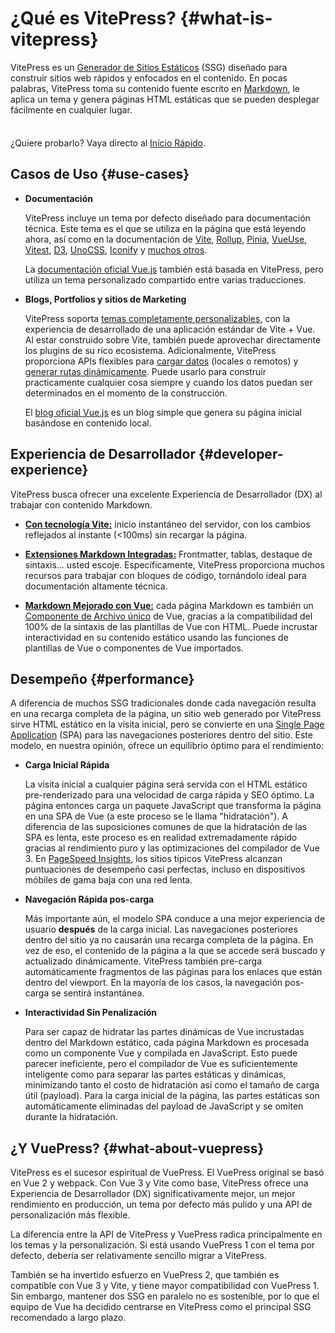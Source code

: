 # ¿Qué es VitePress? {#what-is-vitepress}

VitePress es un [Generador de Sitios Estáticos](https://en.wikipedia.org/wiki/Static_site_generator) (SSG) diseñado para construir sitios web rápidos y enfocados en el contenido. En pocas palabras, VitePress toma su contenido fuente escrito en [Markdown](https://en.wikipedia.org/wiki/Markdown), le aplica un tema y genera páginas HTML estáticas que se pueden desplegar fácilmente en cualquier lugar.

<div class="tip custom-block" style="padding-top: 8px">
  
¿Quiere probarlo? Vaya directo al [Início Rápido](./getting-started).

</div>

## Casos de Uso {#use-cases}

- **Documentación**

  VitePress incluye un tema por defecto diseñado para documentación técnica. Este tema es el que se utiliza en la página que está leyendo ahora, así como en la documentación de [Vite](https://vitejs.dev/), [Rollup](https://rollupjs.org/), [Pinia](https://pinia.vuejs.org/), [VueUse](https://vueuse.org/), [Vitest](https://vitest.dev/), [D3](https://d3js.org/), [UnoCSS](https://unocss.dev/), [Iconify](https://iconify.design/) y [muchos otros](https://github.com/search?q=/"vitepress":+/+language:json&type=code).

  La [documentación oficial Vue.js](https://vuejs.org/) también está basada en VitePress, pero utiliza un tema personalizado compartido entre varias traducciones.

- **Blogs, Portfolios y sitios de Marketing**

  VitePress soporta [temas completamente personalizables](./custom-theme), con la experiencia de desarrollado de una aplicación estándar de Vite + Vue. Al estar construido sobre Vite, también puede aprovechar directamente los plugins de su rico ecosistema. Adicionalmente, VitePress proporciona APIs flexibles para [cargar datos](./data-loading) (locales o remotos) y [generar rutas dinámicamente](./routing#dynamic-routes). Puede usarlo para construir practicamente cualquier cosa siempre y cuando los datos puedan ser determinados en el momento de la construcción.

  El [blog oficial Vue.js](https://blog.vuejs.org/) es un blog simple que genera su página inicial basándose en contenido local.

## Experiencia de Desarrollador {#developer-experience}

VitePress busca ofrecer una excelente Experiencia de Desarrollador (DX) al trabajar con contenido Markdown.

- **[Con tecnología Vite:](https://vitejs.dev/)** inicio instantáneo del servidor, con los cambios reflejados al instante (<100ms) sin recargar la página.

- **[Extensiones Markdown Integradas:](./markdown)** Frontmatter, tablas, destaque de sintaxis... usted escoje. Específicamente, VitePress proporciona muchos recursos para trabajar con bloques de código, tornándolo ideal para documentación altamente técnica.

- **[Markdown Mejorado con Vue:](./using-vue)** cada página Markdown es también un [Componente de Archivo único](https://vuejs.org/guide/scaling-up/sfc.html) de Vue, gracias a la compatibilidad del 100% de la sintaxis de las plantillas de Vue con HTML.  Puede incrustar interactividad en su contenido estático usando las funciones de plantillas de Vue o componentes de Vue importados.

## Desempeño {#performance}

A diferencia de muchos SSG tradicionales donde cada navegación resulta en una recarga completa de la página, un sitio web generado por VitePress sirve HTML estático en la visita inicial, pero se convierte en una [Single Page Application](https://en.wikipedia.org/wiki/Single-page_application) (SPA) para las navegaciones posteriores dentro del sitio. Este modelo, en nuestra opinión, ofrece un equilibrio óptimo para el rendimiento:

- **Carga Inicial Rápida**

  La visita inicial a cualquier página será servida con el HTML estático pre-renderizado para una velocidad de carga rápida y SEO óptimo. La página entonces carga un paquete JavaScript que transforma la página en una SPA de Vue (a este proceso se le llama "hidratación"). A diferencia de las suposiciones comunes de que la hidratación de las SPA es lenta, este proceso es en realidad extremadamente rápido gracias al rendimiento puro y las optimizaciones del compilador de Vue 3. En [PageSpeed Insights](https://pagespeed.web.dev/report?url=https%3A%2F%2Fvitepress.dev%2F), los sitios típicos VitePress alcanzan puntuaciones de desempeño casi perfectas, incluso en dispositivos móbiles de gama baja con una red lenta.

- **Navegación Rápida pos-carga**

  Más importante aún, el modelo SPA conduce a una mejor experiencia de usuario **después** de la carga inicial. Las navegaciones posteriores dentro del sitio ya no causarán una recarga completa de la página. En vez de eso, el contenido de la página a la que se accede será buscado y actualizado dinámicamente. VitePress también pre-carga automáticamente fragmentos de las páginas para los enlaces que están dentro del viewport. En la mayoría de los casos, la navegación pos-carga se sentirá instantánea.

- **Interactividad Sin Penalización**

  Para ser capaz de hidratar las partes dinámicas de Vue incrustadas dentro del Markdown estático, cada página Markdown es procesada como un componente Vue y compilada en JavaScript. Esto puede parecer ineficiente, pero el compilador de Vue es suficientemente inteligente como para separar las partes estáticas y dinámicas, minimizando tanto el costo de hidratación así como el tamaño de carga útil (payload). Para la carga inicial de la página, las partes estáticas son automáticamente eliminadas del payload de JavaScript y se omiten durante la hidratación.

## ¿Y VuePress? {#what-about-vuepress}

VitePress es el sucesor espiritual de VuePress. El VuePress original se basó en Vue 2 y webpack. Con Vue 3 y Vite como base, VitePress ofrece una Experiencia de Desarrollador (DX) significativamente mejor, un mejor rendimiento en producción, un tema por defecto más pulido y una API de personalización más flexible.

La diferencia entre la API de VitePress y VuePress radica principalmente en los temas y la personalización. Si está usando VuePress 1 con el tema por defecto, debería ser relativamente sencillo migrar a VitePress.

También se ha invertido esfuerzo en VuePress 2, que también es compatible con Vue 3 y Vite, y tiene mayor compatibilidad con VuePress 1. Sin embargo, mantener dos SSG en paralelo no es sostenible, por lo que el equipo de Vue ha decidido centrarse en VitePress como el principal SSG recomendado a largo plazo.
